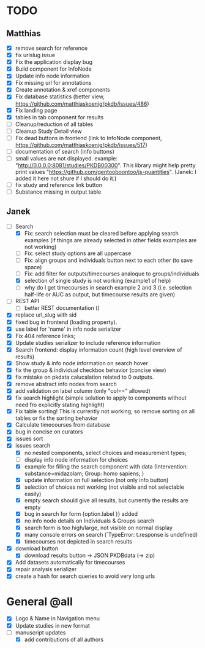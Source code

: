 # TODO
## Matthias
- [x] remove search for reference
- [x] fix urlslug issue
- [x] Fix the application display bug
- [x] Build component for InfoNode
- [x] Update info node information
- [x] Fix missing url for annotations
- [x] Create annotation & xref components
- [x] Fix database statistics (better view, https://github.com/matthiaskoenig/pkdb/issues/486)
- [x] Fix landing page
- [x] tables in tab component for results
- [ ] Cleanup/reduction of all tables
- [ ] Cleanup Study Detail view
- [ ] Fix dead buttons in frontend (link to InfoNode component, https://github.com/matthiaskoenig/pkdb/issues/517)
- [ ] documentation of search (info buttons)
- [ ] small values are not displayed. example: "http://0.0.0.0:8081/studies/PKDB00300". This library might help pretty print values "https://github.com/gentooboontoo/js-quantities". (Janek: I added it here not shure if I should do it.)
- [ ] fix study and reference link button
- [ ] Substance missing in output table

## Janek
- [ ] Search
    - [x] Fix: search selection must be cleared before applying search examples (if things are 
    already selected in other fields examples are not working)
    - [ ] Fix: select study options are all uppercase
    - [ ] Fix: align groups and individuals button next to each other (to save space)
    - [ ] Fix: add filter for outputs/timecourses analoque to groups/individuals
    - [x] selection of single study is not working (example1 of help)
    - [ ] why do I get timecourses in search example 2 and 3 (i.e. selection half-life or AUC as output,
    but timecourse results are given)
- [ ] REST API 
     - [ ] better REST documentation ()

- [x] replace url_slug with sid
- [x] fixed bug in frontend (loading property).
- [x] use label for 'name' in info node serializer
- [x] Fix 404 reference links;
- [x] Update studies serializer to include reference information
- [x] Search frontend: display information count (high level overview of results)
- [x] Show study & info node information on search hover
- [x] fix the group & individual checkbox behavior (concise view)
- [x] fix mistake on pkdata calucalation related to 0 outputs.
- [x] remove abstract info nodes from search
- [x] add validation on label column (only "col==" allowed) 
- [x] fix search highlight (simple solution to apply to components without need fro explicitly stating highlight)
- [x] Fix table sorting! This is currently not working, so remove sorting on all tables or fix the sorting behavior
- [x] Calculate timecourses from database
- [x] bug in concise on curators
- [x] issues sort
- [x] issues search
    - [x] no nested components, select choices and measurement types;
    - [ ] display info node information for choices
    - [x] example for filling the search component with data (Intervention: substance=midazolam; Group: homo sapiens; )
    - [x] update information on full selection (not only info button)
    - [x] selection of choices not working (not visible and not selectable easily)
    - [x] empty search should give all results, but currently the results are empty
    - [x] bug in search for form {option.label }} added
    - [x] no info node details on Individuals & Groups search
    - [x] search form is too high/large, not visible on normal display
    - [x] many console errors on search (`TypeError: t.response is undefined)
    - [x] timecourses not depicted in search results
- [x] download button
    - [x] download results button -> JSON PKDBdata (-> zip) 

- [x] Add datasets automatically for timecourses
- [x] repair analysis serializer
- [x] create a hash for search queries to avoid very long urls  

# General @all
- [x] Logo & Name in Navigation menu
- [x] Update studies in new format
- [ ] manuscript updates
    -[x] add contributions of all authors